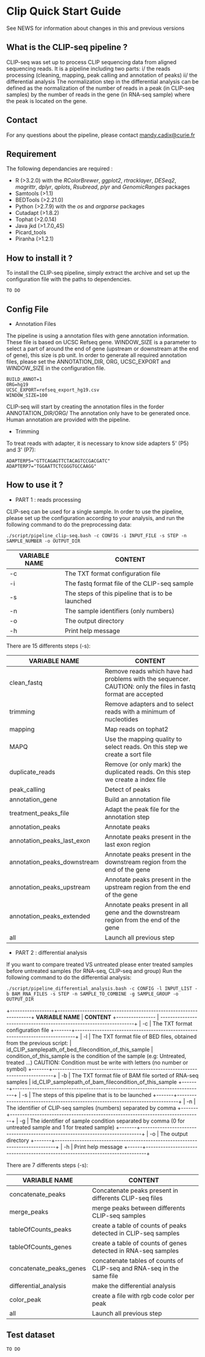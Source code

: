 # Clip Quick Start Guide

See NEWS for information about changes in this and previous versions

## What is the CLIP-seq pipeline ?

CLIP-seq was set up to process CLIP sequencing data from aligned sequencing reads. It is a pipeline including two parts: 
i/ the reads processing (cleaning, mapping, peak calling and annotation of peaks) 
ii/ the differential analysis
The normalization step in the differential analysis can be defined as the normalization of the number of reads in a peak (in CLIP-seq samples) by the number of reads in the gene (in RNA-seq sample) where the peak is located on the gene.

## Contact

For any questions about the pipeline, please contact <mandy.cadix@curie.fr>

## Requirement

The following dependancies are required :

* R (>3.2.0) with the *RColorBrewer*, *ggplot2*, *rtracklayer*, *DESeq2*, *magrittr*, *dplyr*, *qplots*, *Rsubread*, *plyr* and *GenomicRanges* packages
* Samtools (>1.1)
* BEDTools (>2.21.0)
* Python (>2.7.9) with the *os* and *argparse* packages
* Cutadapt (>1.8.2)
* Tophat (>2.0.14)
* Java jkd (>1.7.0_45)
* Picard_tools
* Piranha (>1.2.1)

## How to install it ?

To install the CLIP-seq pipeline, simply extract the archive and set up the configuration file with the paths to dependencies.

    TO DO

## Config File

* Annotation Files

The pipeline is using a annotation files with gene annotation information. These file is based on UCSC Refseq gene. WINDOW\_SIZE is a parameter to select a part of around the end of gene (upstream or downstream at the end of gene), this size is pb unit. In order to generate all required annotation files, please set the ANNOTATION\_DIR, ORG, UCSC\_EXPORT and WINDOW\_SIZE in the configuration file.

    BUILD_ANNOT=1
    ORG=hg19
    UCSC_EXPORT=refseq_export_hg19.csv
    WINDOW_SIZE=100

CLIP-seq will start by creating the annotation files in the forder ANNOTATION\_DIR/ORG/ The annotation only have to be generated once. Human annotation are provided with the pipeline.

* Trimming

To treat reads with adapter, it is necessary to know side adapters 5' (P5) and 3' (P7):

    ADAPTERP5="GTTCAGAGTTCTACAGTCCGACGATC"
    ADAPTERP7="TGGAATTCTCGGGTGCCAAGG"


## How to use it ?

* PART 1 : reads processing

CLIP-seq can be used for a single sample. In order to use the pipeline, please set up the configuration according to your analysis, and run the following command to do the preprocessing data:

    ./script/pipeline_clip-seq.bash -c CONFIG -i INPUT_FILE -s STEP -n SAMPLE_NUMBER -o OUTPUT_DIR


**VARIABLE NAME** | **CONTENT**
----------------- | -----------
-c   | The TXT format configuration file
-i   | The fastq format file of the CLIP-seq sample
-s   | The steps of this pipeline that is to be launched
-n   | The sample identifiers (only numbers)
-o   | The output directory
-h   | Print help message


There are 15 differents steps (-s): 

**VARIABLE NAME**             | **CONTENT**
-----------------             | -----------
clean\_fastq                  | Remove reads which have had problems with the sequencer. CAUTION: only the files in fastq format are accepted
trimming                      | Remove adapters and to select reads with a minimum of nucleotides
mapping                       | Map reads on tophat2
MAPQ                          | Use the mapping quality to select reads. On this step we create a sort file
duplicate\_reads              | Remove (or only mark) the duplicated reads. On this step we create a index file
peak\_calling                 | Detect of peaks
annotation\_gene              | Build an annotation file
treatment\_peaks\_file        | Adapt the peak file for the annotation step
annotation\_peaks             | Annotate peaks
annotation\_peaks\_last\_exon | Annotate peaks present in the last exon region
annotation\_peaks\_downstream | Annotate peaks present in the downstream region from the end of the gene
annotation\_peaks\_upstream   | Annotate peaks present in the upstream region from the end of the gene
annotation\_peaks\_extended   | Annotate peaks present in all gene and the downstream region from the end of the gene
all                           | Launch all previous step


* PART 2 : differential analysis

If you want to compare treated VS untreated please enter treated samples before untreated samples (for RNA-seq, CLIP-seq and group) Run the following command to do the differential analysis:


    ./script/pipeline_differential_analysis.bash -c CONFIG -l INPUT_LIST -b BAM_RNA_FILES -s STEP -n SAMPLE_TO_COMBINE -g SAMPLE_GROUP -o OUTPUT_DIR

+------------------+-------------------------------------------------------------------+
**VARIABLE NAME** | **CONTENT**
+---------------- | -------------------------------------------------------------------+
| -c   | The TXT format configuration file
+-------+------------------------------------------------------------------------------+
| -l   | The TXT format file of BED files, obtained from the previous script:
       | id\_CLIP\_sample<TAB>path\_of\_bed\_file<TAB>condition\_of\_this\_sample
       | condition\_of\_this\_sample is the condition of the sample (e.g: Untreated, treated ...) CAUTION: Condition must be write with letters (no number or symbol)
+-------+------------------------------------------------------------------------------+
| -b   | The TXT format file of BAM file sorted of RNA-seq samples
       | id\_CLIP\_sample<TAB>path\_of\_bam\_file<TAB>condition\_of\_this\_sample
+-------+------------------------------------------------------------------------------+
| -s   | The steps of this pipeline that is to be launched
+-------+------------------------------------------------------------------------------+
| -n   | The identifier of CLIP-seq samples (numbers) separated by comma
+-------+------------------------------------------------------------------------------+
| -g   | The identifier of sample condition separated by comma (0 for untreated sample and 1 for treated sample)
+-------+------------------------------------------------------------------------------+
| -o   | The output directory
+-------+------------------------------------------------------------------------------+
| -h   | Print help message
+------+------------------------------------------------------------------------------+

There are 7 differents steps (-s): 

**VARIABLE NAME**          | **CONTENT**
-----------------          | -----------
concatenate\_peaks         | Concatenate peaks present in differents CLIP-seq files
merge\_peaks               | merge peaks between differents CLIP-seq samples
tableOfCounts\_peaks       | create a table of counts of peaks detected in CLIP-seq samples
tableOfCounts\_genes       | create a table of counts of genes detected in RNA-seq samples
concatenate\_peaks\_genes  | concatenate tables of counts of CLIP-seq and RNA-seq in the same file
differential\_analysis     | make the differential analysis
color\_peak                | create a file with rgb code color per peak
all                        | Launch all previous step


## Test dataset

    TO DO

